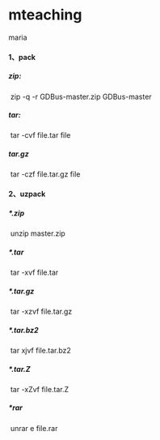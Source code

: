 # mteaching
 maria

#### 1、pack

#####     zip:

​        zip -q -r GDBus-master.zip GDBus-master

#####     tar:

​        tar -cvf file.tar file

#####     tar.gz

​        tar -czf file.tar.gz file

#### 2、uzpack

#####     *.zip

​        unzip master.zip

#####     *.tar

​        tar -xvf file.tar

#####     *.tar.gz

​        tar -xzvf file.tar.gz

#####     *.tar.bz2

​        tar xjvf file.tar.bz2

#####     *.tar.Z

​        tar -xZvf file.tar.Z

#####     *rar

​        unrar e file.rar
​    